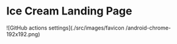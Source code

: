# Ice Cream Landing Page
![GitHub actions settings](./src/images/favicon
/android-chrome-192x192.png)
